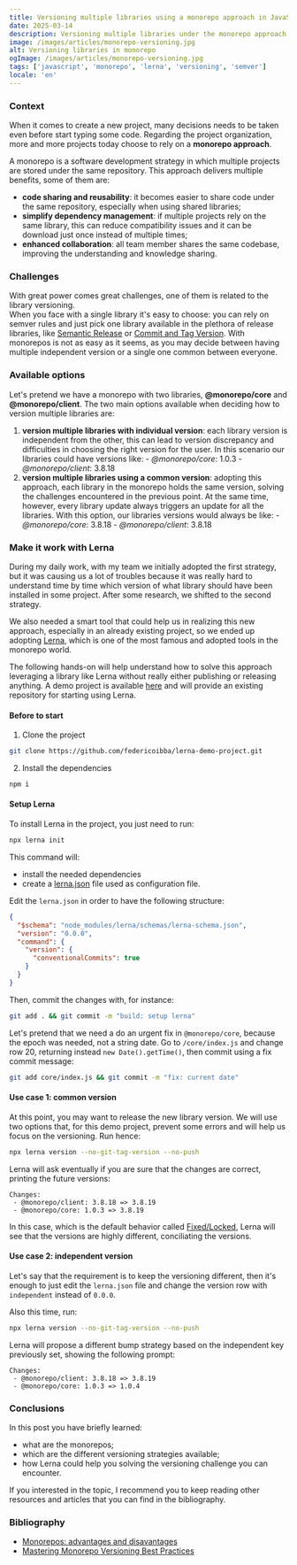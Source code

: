 ```yaml
---
title: Versioning multiple libraries using a monorepo approach in JavaScript
date: 2025-03-14
description: Versioning multiple libraries under the monorepo approach can be challenging, let's see how to face this problems.
image: /images/articles/monorepo-versioning.jpg
alt: Versioning libraries in monorepo
ogImage: /images/articles/monorepo-versioning.jpg
tags: ['javascript', 'monorepo', 'lerna', 'versioning', 'semver']
locale: 'en'
---
```


### Context

When it comes to create a new project, many decisions needs to be taken even before start typing some code. Regarding the project organization, more and more projects today choose to rely on a **monorepo approach**.

A monorepo is a software development strategy in which multiple projects are stored under the same repository. This approach delivers multiple benefits, some of them are:

- **code sharing and reusability**: it becomes easier to share code under the same repository, especially when using shared libraries;
- **simplify dependency management**: if multiple projects rely on the same library, this can reduce compatibility issues and it can be download just once instead of multiple times;
- **enhanced collaboration**: all team member shares the same codebase, improving the understanding and knowledge sharing.

### Challenges

With great power comes great challenges, one of them is related to the library versioning.  
When you face with a single library it's easy to choose: you can rely on semver rules and just pick one library available in the plethora of release libraries, like <a href="https://github.com/semantic-release/semantic-release" target="_blank">Semantic Release</a> or <a href="https://github.com/absolute-version/commit-and-tag-version" target="_blank">Commit and Tag Version</a>.
With monorepos is not as easy as it seems, as you may decide between having multiple independent version or a single one common between everyone.

### Available options

Let's pretend we have a monorepo with two libraries, **@monorepo/core** and **@monorepo/client**. The two main options available when deciding how to version multiple libraries are:

1. **version multiple libraries with individual version**: each library version is independent from the other, this can lead to version discrepancy and difficulties
   in choosing the right version for the user. In this scenario our libraries could have versions like: - _@monorepo/core_: 1.0.3 - _@monorepo/client_: 3.8.18
2. **version multiple libraries using a common version**: adopting this approach, each library in the monorepo holds the same version, solving the
   challenges encountered in the previous point. At the same time, however, every library update always triggers an update for all the libraries. With this option, our libraries versions would always be like: - _@monorepo/core_: 3.8.18 - _@monorepo/client_: 3.8.18

### Make it work with Lerna

During my daily work, with my team we initially adopted the first strategy, but it was causing us a lot of troubles because it was really hard to understand time by time which version of what library should have been installed in some project.
After some research, we shifted to the second strategy.

We also needed a smart tool that could help us in realizing this new approach, especially in an already existing project, so we ended up adopting <a href="https://lerna.js.org/" target="_blank">Lerna</a>,
which is one of the most famous and adopted tools in the monorepo world.

The following hands-on will help understand how to solve this approach leveraging a library like Lerna without really either publishing or releasing anything. A demo project is available <a href="https://github.com/federicoibba/lerna-demo-project" target="_blank">here</a> and will provide an existing repository for starting using Lerna.

#### Before to start

1. Clone the project

```bash
git clone https://github.com/federicoibba/lerna-demo-project.git
```

2. Install the dependencies

```bash
npm i
```

#### Setup Lerna

To install Lerna in the project, you just need to run:

```bash
npx lerna init
```

This command will:

- install the needed dependencies
- create a [lerna.json](https://lerna.js.org/docs/api-reference/configuration) file used as configuration file.

Edit the `lerna.json` in order to have the following structure:

```json [lerna.json]
{
  "$schema": "node_modules/lerna/schemas/lerna-schema.json",
  "version": "0.0.0",
  "command": {
    "version": {
      "conventionalCommits": true
    }
  }
}
```

Then, commit the changes with, for instance:

```bash
git add . && git commit -m "build: setup lerna"
```

Let's pretend that we need a do an urgent fix in `@monorepo/core`, because the epoch was needed, not a string date.
Go to `/core/index.js` and change row 20, returning instead `new Date().getTime()`, then commit using a fix commit message:

```bash
git add core/index.js && git commit -m "fix: current date"
```

#### Use case 1: common version

At this point, you may want to release the new library version.
We will use two options that, for this demo project, prevent some errors and will help us focus on the versioning. Run hence:

```bash
npx lerna version --no-git-tag-version --no-push
```

Lerna will ask eventually if you are sure that the changes are correct, printing the future versions:

```
Changes:
 - @monorepo/client: 3.8.18 => 3.8.19
 - @monorepo/core: 1.0.3 => 3.8.19
```

In this case, which is the default behavior called [Fixed/Locked](https://lerna.js.org/docs/features/version-and-publish#fixedlocked-mode-default), Lerna will see that the versions are highly different, conciliating the versions.

#### Use case 2: independent version

Let's say that the requirement is to keep the versioning different, then it's enough to just edit the `lerna.json` file and change the version row with `independent` instead of `0.0.0`.

Also this time, run:

```bash
npx lerna version --no-git-tag-version --no-push
```

Lerna will propose a different bump strategy based on the independent key previously set, showing the following prompt:

```
Changes:
 - @monorepo/client: 3.8.18 => 3.8.19
 - @monorepo/core: 1.0.3 => 1.0.4
```

### Conclusions

In this post you have briefly learned:

- what are the monorepos;
- which are the different versioning strategies available;
- how Lerna could help you solving the versioning challenge you can encounter.

If you interested in the topic, I recommend you to keep reading other resources and articles that you can find in the bibliography.

### Bibliography

- <a href="https://medium.com/@alessandro.traversi/monorepos-advantages-and-disadvantages-233c1b7146c2" target="_blank">Monorepos: advantages and disavantages</a>
- <a href="https://amarchenko.dev/blog/2023-09-26-versioning/" target="_blank">Mastering Monorepo Versioning Best Practices</a>
